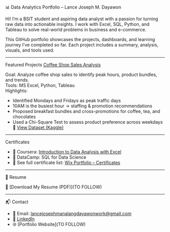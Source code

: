 📊 Data Analytics Portfolio – Lance Joseph M. Dayawon

Hi! I’m a BSIT student and aspiring data analyst with a passion for turning raw data into actionable insights. I work with Excel, SQL, Python, and Tableau to solve real-world problems in business and e-commerce.

This GitHub portfolio showcases the projects, dashboards, and learning journey I’ve completed so far. Each project includes a summary, analysis, visuals, and tools used.

---

Featured Projects
[Coffee Shop Sales Analysis](projects/project-1-sales-analysis/)

Goal: Analyze coffee shop sales to identify peak hours, product bundles, and trends.  
Tools: MS Excel, Python, Tableau  
Highlights:  
- Identified Mondays and Fridays as peak traffic days
- 10AM is the busiest hour → staffing & promotion recommendations
- Proposed breakfast bundles and cross-promotions for coffee, tea, and chocolates
- Used a Chi-Square Test to assess product preference across weekdays
📎 [View Dataset (Kaggle)](https://www.kaggle.com/datasets/divu2001/coffee-shop-sales-analysis)

---

Certificates
- 📘 Coursera: [Introduction to Data Analysis with Excel](certificates/coursera_excel.png)
- 🐍 DataCamp: SQL for Data Science
- 🔗 See full certificate list: [Wix Portfolio – Certificates](https://yourportfolio.com/certificates)

---

📄 Resume

📎 [Download My Resume (PDF)](TO FOLLOW)

---

📬 Contact
- 📧 Email: lancejosephmanalangdayawonwork@gmail.com  
- 🔗 [LinkedIn](linkedin.com/in/lance-joseph-dayawon-933a93357)  
- 🌐 [Portfolio Website](TO FOLLOW)
